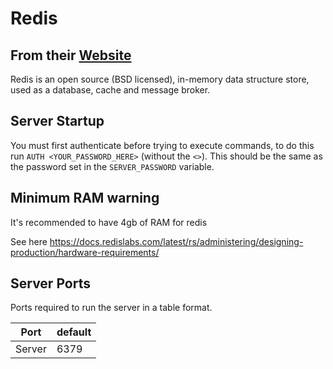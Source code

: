 # Redis

## From their [Website](https://redis.io/)

Redis is an open source (BSD licensed), in-memory data structure store, used as a database, cache and message broker.

## Server Startup

You must first authenticate before trying to execute commands, to do this run `AUTH <YOUR_PASSWORD_HERE>` (without the `<>`). This should be the same as the password set in the `SERVER_PASSWORD` variable.

## Minimum RAM warning

It's recommended to have 4gb of RAM for redis

See here <https://docs.redislabs.com/latest/rs/administering/designing-production/hardware-requirements/>

## Server Ports

Ports required to run the server in a table format.

| Port    | default |
|---------|---------|
| Server  |  6379   |
